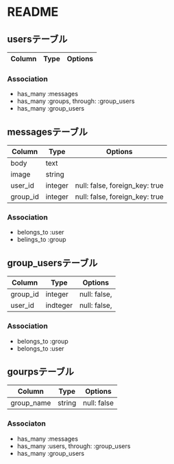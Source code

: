 # README


## usersテーブル

|Column|Type|Options|
|------|----|-------|

### Association
- has_many :messages
- has_many :groups, through: :group_users
- has_many :group_users



## messagesテーブル

|Column|Type|Options|
|------|----|-------|
|body|text|
|image|string|
|user_id|integer|null: false, foreign_key: true|
|group_id|integer|null: false, foreign_key: true|

### Association
- belongs_to :user
- belings_to :group


## group_usersテーブル

|Column|Type|Options|
|------|----|-------|
|group_id|integer|null: false, 
|user_id|indteger|null: false, 

### Association
- belongs_to :group
- belongs_to :user


## gourpsテーブル

|Column|Type|Options|
|------|----|-------|
|group_name|string|null: false|

### Associaton
- has_many :messages
- has_many :users, through: :group_users
- has_many :group_users
